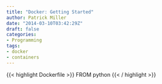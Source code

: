 ```yaml
---
title: "Docker: Getting Started" 
author: Patrick Miller
date: "2014-03-10T03:42:29Z"
draft: false
categories:
- Programming
tags:
- docker
- containers
---
```


{{< highlight Dockerfile >}}
FROM python
{{< / highlight >}}
